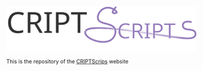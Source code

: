 [![CRIPT Scripts logo](./assets/images/criptscripts-logo.svg)](https://criptscripts.org/)

This is the repository of the [CRIPTScrips](https://criptscripts.org/) website


<!--
![Markdown](https://img.shields.io/badge/Language-Markdown-lightgrey?style=for-the-badge&logo=markdown)
![Ruby](https://img.shields.io/badge/Language-Ruby-red?style=for-the-badge&logo=ruby)
![Ruby Package Jekyll](https://img.shields.io/badge/Ruby%20Gem-Jekyll-red?style=for-the-badge&logo=jekyll)
![HTML](https://img.shields.io/badge/Language-HTML5-red?style=for-the-badge&logo=html5)
![CSS](https://img.shields.io/badge/Language-CSS-blue?style=for-the-badge&logo=css3)
![Fontawesome](https://img.shields.io/badge/Icons-Fontawesome-blueviolet?style=for-the-badge&logo=fontawesome)

-->
